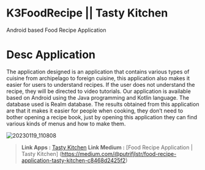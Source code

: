 # K3FoodRecipe || Tasty Kitchen
Android based Food Recipe Application

# Desc Application 
The application designed is an application that contains various types of cuisine from archipelago to foreign cuisine, this application also makes it easier for users to understand recipes. If the user does not understand the recipe, they will be directed to video tutorials. Our application is available based on Android using the Java programming and Kotlin language. The database used is Realm database. The results obtained from this application are that it makes it easier for people when cooking, they don’t need to bother opening a recipe book, just by opening this application they can find various kinds of menus and how to make them.

![20230119_110808](https://user-images.githubusercontent.com/101171434/213356986-b554fd44-6ae6-486f-9162-9c0c0ce56b43.jpg)

> **Link Apps :** [Tasty Kitchen](https://play.google.com/store/apps/details?id=co.id.uinsgd.kel3foodrecipe&pli=1)
> **Link Medium :** [Food Recipe Application | Tasty Kitchen] (https://medium.com/@putrifjlstr/food-recipe-application-tasty-kitchen-c8468d2425f2)
